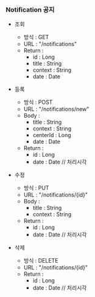 ### Notification 공지

* 조회

    - 방식 : GET 
    - URL : "/notifications"
    - Return :
        - id : Long
        - title : String
        - context : String
        - date : Date

* 등록

    - 방식 : POST 
    - URL : "/notifications/new"
    - Body : 
        - title : String
        - context : String
        - centerId : Long
        - date : Date
    - Return :
        - id : Long 
        - date : Date // 처리시각 

* 수정

    - 방식 : PUT 
    - URL : "/notifications/{id}"
    - Body : 
        - title : String
        - context : String
    - Return :
        - id : Long 
        - date : Date // 처리시각 
        
* 삭제

    - 방식 : DELETE 
    - URL : "/notifications/{id}"
    - Return :
        - id : Long 
        - date : Date // 처리시각 
